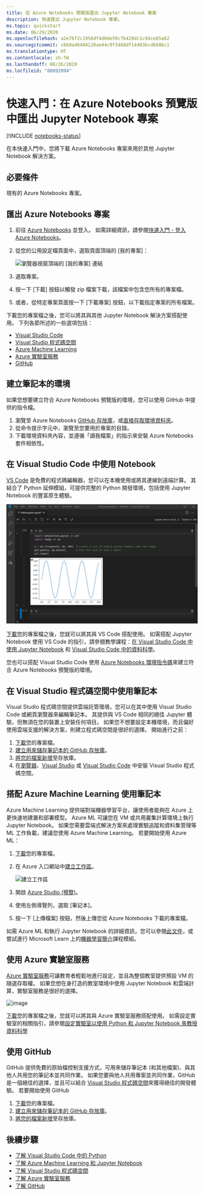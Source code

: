 ```yaml
---
title: 從 Azure Notebooks 預覽版匯出 Jupyter Notebook 專案
description: 快速匯出 Jupyter Notebook 專案。
ms.topic: quickstart
ms.date: 06/29/2020
ms.openlocfilehash: a2e76f2c1956df4d0de59cfb429dc1c9dce85a62
ms.sourcegitcommit: c6b9a46404120ae44c9f3468df14403bcd6686c1
ms.translationtype: HT
ms.contentlocale: zh-TW
ms.lasthandoff: 08/26/2020
ms.locfileid: "88892094"
---
```

# <a name="quickstart-export-a-jupyter-notebook-project-in-azure-notebooks-preview"></a>快速入門：在 Azure Notebooks 預覽版中匯出 Jupyter Notebook 專案

[!INCLUDE [notebooks-status](../../includes/notebooks-status.md)]

在本快速入門中，您將下載 Azure Notebooks 專案來用於其他 Jupyter Notebook 解決方案。 

## <a name="prerequisites"></a>必要條件

現有的 Azure Notebooks 專案。

## <a name="export-an-azure-notebooks-project"></a>匯出 Azure Notebooks 專案

1. 前往 [Azure Notebooks](https://notebooks.azure.com) 並登入。 如需詳細資訊，請參閱[快速入門 - 登入 Azure Notebooks](quickstart-sign-in-azure-notebooks.md)。

1. 從您的公用設定檔頁面中，選取頁面頂端的 [我的專案]：

    ![瀏覽器視窗頂端的 [我的專案] 連結](media/quickstarts/my-projects-link.png)

1. 選取專案。
1. 按一下 [下載] 按鈕以觸發 zip 檔案下載，該檔案中包含您所有的專案檔。
1. 或者，從特定專案頁面按一下 [下載專案] 按鈕，以下載指定專案的所有檔案。

下載您的專案檔之後，您可以將其與其他 Jupyter Notebook 解決方案搭配使用。 下列各節所述的一些選項包括： 
- [Visual Studio Code](#use-notebooks-in-visual-studio-code)
- [Visual Studio 程式碼空間](#use-notebooks-in-visual-studio-codespaces)
- [Azure Machine Learning](#use-notebooks-with-azure-machine-learning)
- [Azure 實驗室服務](#use-azure-lab-services)
- [GitHub](#use-github)

## <a name="create-an-environment-for-notebooks"></a>建立筆記本的環境

如果您想要建立符合 Azure Notebooks 預覽版的環境，您可以使用 GitHub 中提供的指令檔。

1. 瀏覽至 Azure Notebooks [GitHub 存放庫](https://github.com/microsoft/AzureNotebooks)，或[直接存取環境資料夾](https://aka.ms/aznbrequirementstxt)。
1. 從命令提示字元中，瀏覽至您要用於專案的目錄。
1. 下載環境資料夾內容，並遵循「讀我檔案」的指示來安裝 Azure Notebooks 套件相依性。


## <a name="use-notebooks-in-visual-studio-code"></a>在 Visual Studio Code 中使用 Notebook

[VS Code](https://code.visualstudio.com/) 是免費的程式碼編輯器，您可以在本機使用或將其連線到遠端計算。 其結合了 Python 延伸模組，可提供完整的 Python 開發環境，包括使用 Jupyter Notebook 的豐富原生體驗。 

![VS Code Jupyter Notebook 支援](media/vs-code-jupyter-notebook.png)

[下載](#export-an-azure-notebooks-project)您的專案檔之後，您就可以將其與 VS Code 搭配使用。 如需搭配 Jupyter Notebook 使用 VS Code 的指引，請參閱教學課程：[在 Visual Studio Code 中使用 Jupyter Notebook](https://code.visualstudio.com/docs/python/jupyter-support) 和 [Visual Studio Code 中的資料科學](https://code.visualstudio.com/docs/python/data-science-tutorial)。

您也可以搭配 Visual Studio Code 使用 [Azure Notebooks 環境指令碼](#create-an-environment-for-notebooks)來建立符合 Azure Notebooks 預覽版的環境。

## <a name="use-notebooks-in-visual-studio-codespaces"></a>在 Visual Studio 程式碼空間中使用筆記本

Visual Studio 程式碼空間提供雲端託管環境，您可以在其中使用 Visual Studio Code 或網頁瀏覽器來編輯筆記本。 其提供與 VS Code 相同的絕佳 Jupyter 體驗，但無須在您的裝置上安裝任何項目。 如果您不想要設定本機環境，而且偏好使用雲端支援的解決方案，則建立程式碼空間是很好的選擇。 開始進行之前：

1. [下載](#export-an-azure-notebooks-project)您的專案檔。
1. [建立用來儲存筆記本的 GitHub 存放庫](https://help.github.com/github/getting-started-with-github/create-a-repo)。 
1. [將您的檔案新增](https://help.github.com/github/managing-files-in-a-repository/adding-a-file-to-a-repository)至存放庫。
1. 在[瀏覽器](https://docs.microsoft.com/visualstudio/online/how-to/browser)、[Visual Studio](https://docs.microsoft.com/visualstudio/online/how-to/vside) 或 [Visual Studio Code](https://docs.microsoft.com/visualstudio/online/how-to/vscode) 中安裝 Visual Studio 程式碼空間。

## <a name="use-notebooks-with-azure-machine-learning"></a>搭配 Azure Machine Learning 使用筆記本

Azure Machine Learning 提供端對端機器學習平台，讓使用者能夠在 Azure 上更快速地建置和部署模型。 Azure ML 可讓您在 VM 或共用叢集計算環境上執行 Jupyter Notebook。 如果您需要雲端式解決方案來處理實驗追蹤和資料集管理等 ML 工作負載，建議您使用 Azure Machine Learning。 若要開始使用 Azure ML：

1. [下載](#export-an-azure-notebooks-project)您的專案檔。
1. 在 Azure 入口網站中[建立工作區](../machine-learning/how-to-manage-workspace.md)。

   ![建立工作區](../machine-learning/media/how-to-manage-workspace/create-workspace.gif)
 
1. 開啟 [Azure Studio (預覽)](https://ml.azure.com/)。
1. 使用左側導覽列，選取 [筆記本]。
1. 按一下 [上傳檔案] 按鈕，然後上傳您從 Azure Notebooks 下載的專案檔。

如需 Azure ML 和執行 Jupyter Notebook 的詳細資訊，您可以參閱[此文件](../machine-learning/how-to-run-jupyter-notebooks.md)，或嘗試進行 Microsoft Learn 上的[機器學習簡介](https://docs.microsoft.com/learn/modules/intro-to-azure-machine-learning-service/)課程模組。


## <a name="use-azure-lab-services"></a>使用 Azure 實驗室服務

[Azure 實驗室服務](https://azure.microsoft.com/services/lab-services/)可讓教育者輕鬆地進行設定，並且為整個教室提供預設 VM 的隨選存取權。 如果您想在身打造的教室環境中使用 Jupyter Notebook 和雲端計算，實驗室服務是很好的選擇。

![image](../lab-services/media/tutorial-setup-classroom-lab/new-lab-button.png)

 [下載](#export-an-azure-notebooks-project)您的專案檔之後，您就可以將其與 Azure 實驗室服務搭配使用。 如需設定實驗室的相關指引，請參閱[設定實驗室以使用 Python 和 Jupyter Notebook 來教授資料科學](../lab-services/class-type-jupyter-notebook.md)

## <a name="use-github"></a>使用 GitHub

GitHub 提供免費的原始檔控制支援方式，可用來儲存筆記本 (和其他檔案)、與其他人共用您的筆記本並共同作業。 如果您要與他人共用專案並共同作業，GitHub 是一個絕佳的選擇，並且可以結合 [Visual Studio 程式碼空間](#use-notebooks-in-visual-studio-codespaces)來獲得絕佳的開發體驗。 若要開始使用 GitHub

1. [下載](#export-an-azure-notebooks-project)您的專案檔。
1. [建立用來儲存筆記本的 GitHub 存放庫](https://help.github.com/github/getting-started-with-github/create-a-repo)。 
1. [將您的檔案新增](https://help.github.com/github/managing-files-in-a-repository/adding-a-file-to-a-repository)至存放庫。

## <a name="next-steps"></a>後續步驟

- [了解 Visual Studio Code 中的 Python](https://code.visualstudio.com/docs/python/python-tutorial)
- [了解 Azure Machine Learning 和 Jupyter Notebook](../machine-learning/how-to-run-jupyter-notebooks.md)
- [了解 Visual Studio 程式碼空間](https://visualstudio.microsoft.com/services/visual-studio-codespaces/)
- [了解 Azure 實驗室服務](https://azure.microsoft.com/services/lab-services/)
- [了解 GitHub](https://help.github.com/github/getting-started-with-github/)
